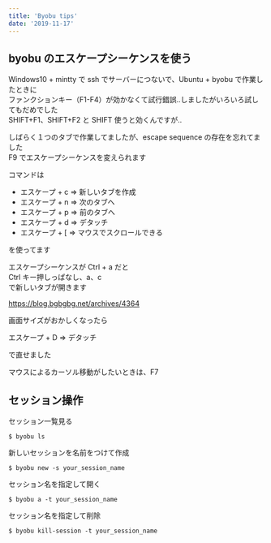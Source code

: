 ```yaml
---
title: 'Byobu tips'
date: '2019-11-17'
---
```


## byobu のエスケープシーケンスを使う

Windows10 + mintty で ssh でサーバーにつないで、Ubuntu + byobu で作業したときに  
ファンクションキー（F1-F4）が効かなくて試行錯誤..しましたがいろいろ試してもだめでした  
SHIFT+F1、SHIFT+F2 と SHIFT 使うと効くんですが..

しばらく１つのタブで作業してましたが、escape sequence の存在を忘れてました  
F9 でエスケープシーケンスを変えられます

コマンドは

- エスケープ + c => 新しいタブを作成
- エスケープ + n => 次のタブへ
- エスケープ + p => 前のタブへ
- エスケープ + d => デタッチ
- エスケープ + [ => マウスでスクロールできる

を使ってます

エスケープシーケンスが Ctrl + a だと  
Ctrl キー押しっぱなし、a、c  
で新しいタブが開きます

https://blog.bgbgbg.net/archives/4364

画面サイズがおかしくなったら

エスケープ + D => デタッチ

で直せました

マウスによるカーソル移動がしたいときは、F7

## セッション操作

セッション一覧見る

```
$ byobu ls
```

新しいセッションを名前をつけて作成

```
$ byobu new -s your_session_name
```

セッション名を指定して開く

```
$ byobu a -t your_session_name
```

セッション名を指定して削除

```
$ byobu kill-session -t your_session_name
```
